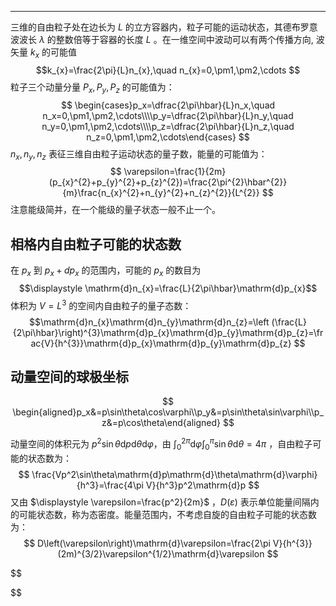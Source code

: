 
----
三维的自由粒子处在边长为 $L$ 的立方容器内，粒子可能的运动状态，其德布罗意波波长 $\displaystyle \lambda$ 的整数倍等于容器的长度 $L$ 。在一维空间中波动可以有两个传播方向, 波矢量 $k_{x}$ 的可能值
$$k_{x}=\frac{2\pi}{L}n_{x},\quad n_{x}=0,\pm1,\pm2,\cdots $$
粒子三个动量分量 $P_{x},P_{y},P_{z}$ 的可能值为：
$$
\begin{cases}p_x=\dfrac{2\pi\hbar}{L}n_x,\quad n_x=0,\pm1,\pm2,\cdots\\\\p_y=\dfrac{2\pi\hbar}{L}n_y,\quad n_y=0,\pm1,\pm2,\cdots\\\\p_z=\dfrac{2\pi\hbar}{L}n_z,\quad n_z=0,\pm1,\pm2,\cdots\end{cases}
$$
$\displaystyle n_{x},n_{y},n_{z}$ 表征三维自由粒子运动状态的量子数，能量的可能值为：
$$
\varepsilon=\frac{1}{2m}(p_{x}^{2}+p_{y}^{2}+p_{z}^{2})=\frac{2\pi^{2}\hbar^{2}}{m}\frac{n_{x}^{2}+n_{y}^{2}+n_{z}^{2}}{L^{2}}
$$
注意能级简并，在一个能级的量子状态一般不止一个。

## 相格内自由粒子可能的状态数

在 $\displaystyle p_{x}$ 到 $\displaystyle p_{x}+dp_{x}$ 的范围内，可能的 $p_{x}$ 的数目为 $$\displaystyle \mathrm{d}n_{x}=\frac{L}{2\pi\hbar}\mathrm{d}p_{x}$$
 体积为 $\displaystyle V=L^3$ 的空间内自由粒子的量子态数：$$\mathrm{d}n_{x}\mathrm{d}n_{y}\mathrm{d}n_{z}=\left (\frac{L}{2\pi\hbar}\right)^{3}\mathrm{d}p_{x}\mathrm{d}p_{y}\mathrm{d}p_{z}=\frac{V}{h^{3}}\mathrm{d}p_{x}\mathrm{d}p_{y}\mathrm{d}p_{z}
$$
## 动量空间的球极坐标
$$
\begin{aligned}p_x&=p\sin\theta\cos\varphi\\p_y&=p\sin\theta\sin\varphi\\p_z&=p\cos\theta\end{aligned}
$$

动量空间的体积元为 $\displaystyle p^{2}\sin\theta\mathrm{d}p\mathrm{d}\theta\mathrm{d}\varphi$，由 $\displaystyle \int_{0}^{2\pi}\mathrm{d}\varphi\int_{0}^{\pi}\sin\theta\mathrm{d}\theta=4\pi$ ，自由粒子可能的状态数为：
$$
\frac{Vp^2\sin\theta\mathrm{d}p\mathrm{d}\theta\mathrm{d}\varphi}{h^3}=\frac{4\pi V}{h^3}p^2\mathrm{d}p
$$
又由 $\displaystyle \varepsilon=\frac{p^2}{2m}$ ，$\displaystyle D\left(\varepsilon\right)$ 表示单位能量间隔内的可能状态数，称为态密度。能量范围内，不考虑自旋的自由粒子可能的状态数为：
$$
D\left(\varepsilon\right)\mathrm{d}\varepsilon=\frac{2\pi V}{h^{3}}(2m)^{3/2}\varepsilon^{1/2}\mathrm{d}\varepsilon 
$$


$$

$$